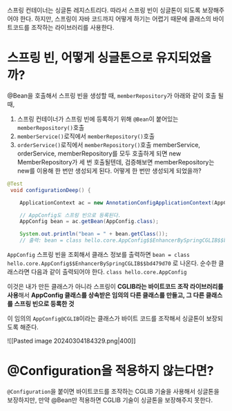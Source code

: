 스프링 컨테이너는 싱글톤 레지스트리다. 따라서 스프링 빈이 싱글톤이 되도록 보장해주어야 한다. 
하지만, 스프링이 자바 코드까지 어떻게 하기는 어렵기 때문에 클래스의 바이트코드를 조작하는 라이브러리를 사용한다.

# 스프링 빈, 어떻게 싱글톤으로 유지되었을까?
@Bean을 호출해서 스프링 빈을 생성할 때, `memberRepository`가 아래와 같이 호출 될 때, 
1. 스프링 컨테이너가 스프링 빈에 등록하기 위해 `@Bean`이 붙어있는 `memberRepository()`호출
2. `memberService()`로직에서 `memberRepository()`호출
3. `orderService()`로직에서 `memberRepository()`호출
memberService, orderService, memberRepository를 모두 호출하게 되면 new MemberRepository가 세 번 호출될텐데, 검증해보면 memberRepository는 new를 이용해 한 번만 생성되게 된다. 어떻게 한 번만 생성되게 되었을까?


```java
@Test
 void configurationDeep() {

	ApplicationContext ac = new AnnotationConfigApplicationContext(AppConfig.class);

	// AppConfig도 스프링 빈으로 등록된다.
	AppConfig bean = ac.getBean(AppConfig.class);

    System.out.println("bean = " + bean.getClass());
	// 출력: bean = class hello.core.AppConfig$$EnhancerBySpringCGLIB$$bd479d70
```
`AppConfig` 스프링 빈을 조회해서 클래스 정보를 출력하면  `bean = class hello.core.AppConfig$$EnhancerBySpringCGLIB$$bd479d70` 로 나온다.
순수한 클래스라면 다음과 같이 출력되어야 한다. `class hello.core.AppConfig`

이것은 내가 만든 클래스가 아니라 스프링이 **CGLIB라는 바이트코드 조작 라이브러리를 사용**해서 **AppConfig 클래스를 상속받은 임의의 다른 클래스를 만들고, 그 다른 클래스를 스프링 빈으로 등록한 것**

이 임의의 `AppConfig@CGLIB`이라는 클래스가 바이트 코드를 조작해서 싱글톤이 보장되도록 해준다.

![[Pasted image 20240304184329.png|400]]

# @Configuration을 적용하지 않는다면?
`@Configuration`을 붙이면 바이트코드를 조작하는 CGLIB 기술을 사용해서 싱글톤을 보장하지만, 
만약 @Bean만 적용하면 CGLIB 기술이 싱글톤을 보장해주지 못한다.

